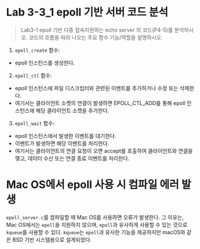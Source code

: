 # Lab 3-3_1 epoll 기반 서버 코드 분석

> Lab3-1 epoll 기반 다중 접속지원하는 echo server 의 코드(P4-5)를
분석하시오. 코드의 흐름을 따라 나오는 주요 함수 기능/역할을 설명하시오.

1. `epoll_create` 함수:
- epoll 인스턴스를 생성한다.

2. `epoll_ctl` 함수:
- epoll 인스턴스에 파일 디스크립터와 관련된 이벤트를 추가하거나 수정 또는 삭제한다.
- 여기서는 클라이언트 소켓의 연결이 발생하면 EPOLL_CTL_ADD를 통해 epoll 인스턴스에 해당 클라이언트 소켓을 추가한다.

3. `epoll_wait` 함수:
- epoll 인스턴스에서 발생한 이벤트를 대기한다.
- 이벤트가 발생하면 해당 이벤트를 처리한다.
- 여기서는 클라이언트의 연결 요청이 오면 accept를 호출하여 클라이언트와 연결을 맺고, 데이터 수신 또는 연결 종료 이벤트를 처리한다.

# Mac OS에서 epoll 사용 시 컴파일 에러 발생
`epoll_server.c`를 컴파일할 때 Mac OS를 사용하면 오류가 발생한다. 그 이유는, Mac OS에서는 `epoll`을 지원하지 않으며, `epoll`과 유사하게 사용할 수 있는 것으로 `kqueue`를 사용할 수 있다.  `kqueue`는 `epoll`과 유사한 기능을 제공하지만 macOS와 같은 BSD 기반 시스템용으로 설계되었다.
